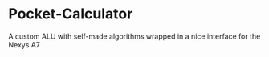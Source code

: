 # Pocket-Calculator
A custom ALU with self-made algorithms wrapped in a nice interface for the Nexys A7
